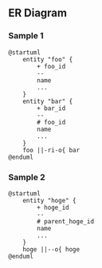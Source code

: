 ## ER Diagram

### Sample 1

```uml
@startuml
    entity "foo" {
        + foo_id
        --
        name
        ...
    }
    entity "bar" {
        + bar_id
        --
        # foo_id
        name
        ...
    }
    foo ||-ri-o{ bar
@enduml
```

### Sample 2

```uml
@startuml
    entity "hoge" {
        + hoge_id
        --
        # parent_hoge_id
        name
        ...
    }
    hoge ||--o{ hoge
@enduml
```
